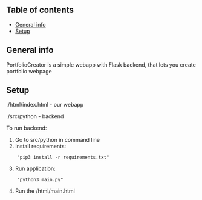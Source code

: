 
## Table of contents
* [General info](#general-info)
* [Setup](#setup)

## General info
PortfolioCreator is a simple webapp with Flask backend, that lets you create portfolio webpage

## Setup

./html/index.html - our webapp

./src/python - backend

To run backend:
1. Go to src/python in command line
2. Install requirements: 
```
	"pip3 install -r requirements.txt"
```
3. Run application:
```
	"python3 main.py"
```
4. Run the /html/main.html
